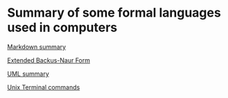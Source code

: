 # Summary of some formal languages used in computers

[Markdown summary](markup/01_markdown.md)

[Extended Backus-Naur Form](02_ebnf.md)

[UML summary](uml/03_uml.md)

[Unix Terminal commands](04_terminal.md)
